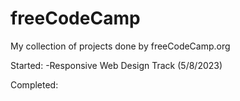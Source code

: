 # freeCodeCamp
My collection of projects done by freeCodeCamp.org

Started:
-Responsive Web Design Track (5/8/2023)

Completed:

